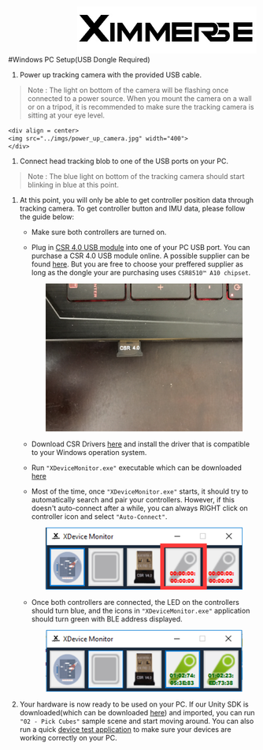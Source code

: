 <div align=right><img src="../../Tools/imgs/xim.png" ></div>
#Windows PC Setup(USB Dongle Required)

1. Power up tracking camera with the provided USB cable.
>Note : The light on bottom of the camera will be flashing once connected to a power source. When you mount the camera on a wall or on a tripod, it is recommended to make sure the tracking camera is sitting at your eye level.

    <div align = center>
	<img src="../imgs/power_up_camera.jpg" width="400">
    </div>

1. Connect head tracking blob to one of the USB ports on your PC.
>Note : The blue light on bottom of the tracking camera should start blinking in blue at this point.

1. At this point, you will only be able to get controller position data through tracking camera. To get controller button and IMU data, please follow the guide below:

    * Make sure both controllers are turned on.

    * Plug in [CSR 4.0 USB module](http://www.csr.com/products/bluecore-csr8510-a10-wlcsp) into one of your PC USB port. You can purchase a CSR 4.0 USB module online. A possible supplier can be found [here](https://www.amazon.com/BAIDATONG-Bluetooth-4-0-Micro-Adapter/dp/B00RZLTA6M/ref=sr_1_1?s=pc&ie=UTF8&qid=1484891771&sr=8-1&keywords=CSR+4.0+Dongle+Receiver+CSR+8510+Chipset). But you are free to choose your preffered supplier as long as the dongle your are purchasing uses `CSR8510™ A10 chipset`.

        <div align = center>
		<img src="../imgs/csr.jpg" width="400">
        </div>

    * Download CSR Drivers [here](https://github.com/Ximmerse/SDK/tree/master/Drivers/CSR%20Drivers) and install the driver that is compatible to your Windows operation system.

    * Run ``"XDeviceMonitor.exe"`` executable which can be downloaded [here](https://github.com/Ximmerse/SDK/blob/master/Tools/PCSetupTools/XDeviceMonitor.rar?raw=true)

    * Most of the time, once ``"XDeviceMonitor.exe"`` starts, it should try to automatically search and pair your controllers. However, if this doesn't auto-connect after a while, you can always RIGHT click on controller icon and select ``"Auto-Connect"``.
        <div align = center>
		<img src="../imgs/xdevice_monitor_controller_icon.png" width="400">
        </div>

    * Once both controllers are connected, the LED on the controllers should turn blue, and the icons in ``"XDeviceMonitor.exe"`` application should turn green with BLE address displayed.

        <div align = center>
		<img src="../imgs/xdevice_monitor_connected.png" width="400">
        </div>

1. Your hardware is now ready to be used on your PC. If our Unity SDK is downloaded(which can be downloaded [here](https://github.com/Ximmerse/SDK/tree/master/Unity)) and imported, you can run ``"02 - Pick Cubes"`` sample scene and start moving around. You can also run a quick [device test application](https://github.com/Ximmerse/SDK/blob/master/Tools/PCSetupTools/PC_Device_Test.zip?raw=true) to make sure your devices are working correctly on your PC.
